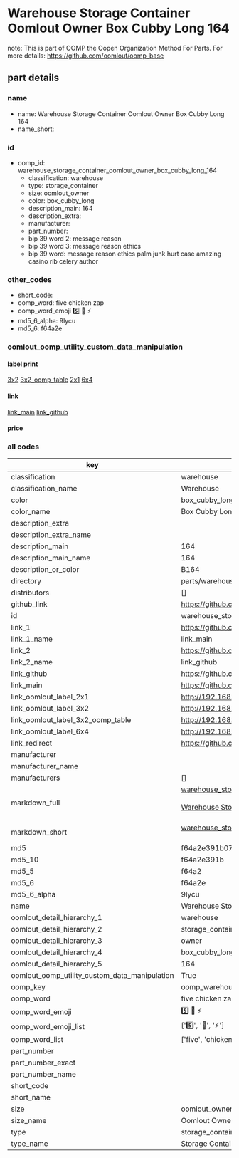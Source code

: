 # Warehouse Storage Container Oomlout Owner Box Cubby Long 164  

note: This is part of OOMP the Oopen Organization Method For Parts. For more details: https://github.com/oomlout/oomp_base

##  part details
  







### name
* name: Warehouse Storage Container Oomlout Owner Box Cubby Long 164
* name_short: 
### id
* oomp_id: warehouse_storage_container_oomlout_owner_box_cubby_long_164
  * classification: warehouse
  * type: storage_container
  * size: oomlout_owner
  * color: box_cubby_long
  * description_main: 164
  * description_extra: 
  * manufacturer: 
  * part_number: 
  * bip 39 word 2: message reason
  * bip 39 word 3: message reason ethics
  * bip 39 word: message reason ethics palm junk hurt case amazing casino rib celery author

### other_codes
* short_code: 
* oomp_word: five chicken zap
* oomp_word_emoji :five: :chicken: :zap:
* md5_6_alpha: 9lycu
* md5_6: f64a2e






### oomlout_oomp_utility_custom_data_manipulation
#### label print
[3x2](http://192.168.1.245:1112/?label=oomp%209lycu)
[3x2_oomp_table](http://192.168.1.108:1112/?label=oomp%209lycu)
[2x1](http://192.168.1.242:1112/?label=oomp%209lycu)
[6x4](http://192.168.1.55:1112/?label=oomp%209lycu)    

#### link

[link_main](https://github.com/oomlout/oomlout_oomp_version_1_messy/tree/main/parts/warehouse_storage_container_oomlout_owner_box_cubby_long_164) [link_github](https://github.com/oomlout/oomlout_oomp_version_1_messy/tree/main/parts/warehouse_storage_container_oomlout_owner_box_cubby_long_164)                             

#### price







### all codes 
| key | value |  
| --- | --- |  
| classification | warehouse |  
| classification_name | Warehouse |  
| color | box_cubby_long |  
| color_name | Box Cubby Long |  
| description_extra |  |  
| description_extra_name |  |  
| description_main | 164 |  
| description_main_name | 164 |  
| description_or_color | B164 |  
| directory | parts/warehouse_storage_container_oomlout_owner_box_cubby_long_164 |  
| distributors | [] |  
| github_link | https://github.com/oomlout/oomlout_oomp_part_src/tree/main/parts/warehouse_storage_container_oomlout_owner_box_cubby_long_164 |  
| id | warehouse_storage_container_oomlout_owner_box_cubby_long_164 |  
| link_1 | https://github.com/oomlout/oomlout_oomp_version_1_messy/tree/main/parts/warehouse_storage_container_oomlout_owner_box_cubby_long_164 |  
| link_1_name | link_main |  
| link_2 | https://github.com/oomlout/oomlout_oomp_version_1_messy/tree/main/parts/warehouse_storage_container_oomlout_owner_box_cubby_long_164 |  
| link_2_name | link_github |  
| link_github | https://github.com/oomlout/oomlout_oomp_version_1_messy/tree/main/parts/warehouse_storage_container_oomlout_owner_box_cubby_long_164 |  
| link_main | https://github.com/oomlout/oomlout_oomp_version_1_messy/tree/main/parts/warehouse_storage_container_oomlout_owner_box_cubby_long_164 |  
| link_oomlout_label_2x1 | http://192.168.1.242:1112/?label=oomp%209lycu |  
| link_oomlout_label_3x2 | http://192.168.1.245:1112/?label=oomp%209lycu |  
| link_oomlout_label_3x2_oomp_table | http://192.168.1.108:1112/?label=oomp%209lycu |  
| link_oomlout_label_6x4 | http://192.168.1.55:1112/?label=oomp%209lycu |  
| link_redirect | https://github.com/oomlout/oomlout_oomp_version_1_messy/tree/main/parts/warehouse_storage_container_oomlout_owner_box_cubby_long_164 |  
| manufacturer |  |  
| manufacturer_name |  |  
| manufacturers | [] |  
| markdown_full | [warehouse_storage_container_oomlout_owner_box_cubby_long_164](none)<br>[](none)<br>[Warehouse Storage Container Oomlout Owner Box Cubby Long 164](none)<br><br> |  
| markdown_short | [warehouse_storage_container_oomlout_owner_box_cubby_long_164](none)<br><br> |  
| md5 | f64a2e391b07c465bf3ca9f49b6cc45f |  
| md5_10 | f64a2e391b |  
| md5_5 | f64a2 |  
| md5_6 | f64a2e |  
| md5_6_alpha | 9lycu |  
| name | Warehouse Storage Container Oomlout Owner Box Cubby Long 164 |  
| oomlout_detail_hierarchy_1 | warehouse |  
| oomlout_detail_hierarchy_2 | storage_container |  
| oomlout_detail_hierarchy_3 | owner |  
| oomlout_detail_hierarchy_4 | box_cubby_long |  
| oomlout_detail_hierarchy_5 | 164 |  
| oomlout_oomp_utility_custom_data_manipulation | True |  
| oomp_key | oomp_warehouse_storage_container_oomlout_owner_box_cubby_long_164 |  
| oomp_word | five chicken zap |  
| oomp_word_emoji | :five: :chicken: :zap: |  
| oomp_word_emoji_list | [':five:', ':chicken:', ':zap:'] |  
| oomp_word_list | ['five', 'chicken', 'zap'] |  
| part_number |  |  
| part_number_exact |  |  
| part_number_name |  |  
| short_code |  |  
| short_name |  |  
| size | oomlout_owner |  
| size_name | Oomlout Owner |  
| type | storage_container |  
| type_name | Storage Container |  

